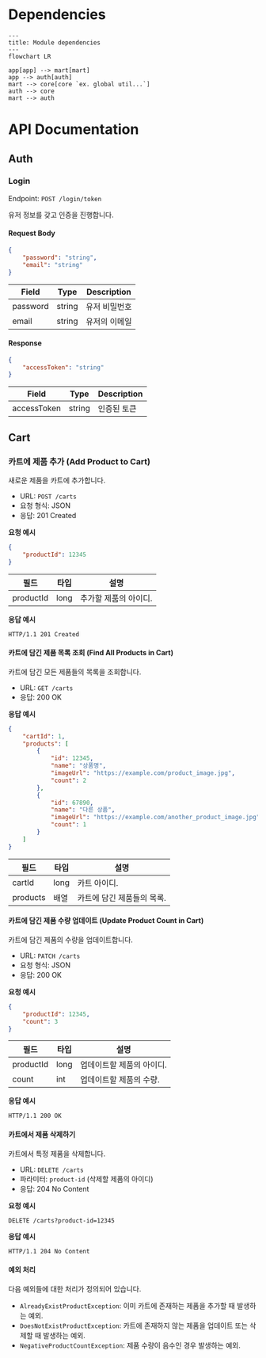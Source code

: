 # Dependencies

```mermaid
---
title: Module dependencies
---
flowchart LR

app[app] --> mart[mart]
app --> auth[auth]
mart --> core[core `ex. global util...`]
auth --> core
mart --> auth
```

# API Documentation

## Auth

### Login

Endpoint: `POST /login/token`

유저 정보를 갖고 인증을 진행합니다.

#### Request Body

```json
{
    "password": "string",
    "email": "string"
}
```

| Field    | Type   | Description |
|----------|--------|------------|
| password | string | 유저 비밀번호    |
| email    | string | 유저의 이메일    |

#### Response

```json
{
    "accessToken": "string"
}
```

| Field       | Type   | Description |
|-------------|--------|------------|
| accessToken | string | 인증된 토큰     |

## Cart

### 카트에 제품 추가 (Add Product to Cart)

새로운 제품을 카트에 추가합니다.

- URL: `POST /carts`
- 요청 형식: JSON
- 응답: 201 Created

**요청 예시**

```json
{
    "productId": 12345
}
```

| 필드      | 타입   | 설명                   |
|-----------|--------|-----------------------|
| productId | long   | 추가할 제품의 아이디.   |

**응답 예시**

```
HTTP/1.1 201 Created
```

#### 카트에 담긴 제품 목록 조회 (Find All Products in Cart)

카트에 담긴 모든 제품들의 목록을 조회합니다.

- URL: `GET /carts`
- 응답: 200 OK

**응답 예시**

```json
{
    "cartId": 1,
    "products": [
        {
            "id": 12345,
            "name": "상품명",
            "imageUrl": "https://example.com/product_image.jpg",
            "count": 2
        },
        {
            "id": 67890,
            "name": "다른 상품",
            "imageUrl": "https://example.com/another_product_image.jpg",
            "count": 1
        }
    ]
}
```

| 필드      | 타입   | 설명                      |
|-----------|--------|--------------------------|
| cartId    | long   | 카트 아이디.              |
| products  | 배열   | 카트에 담긴 제품들의 목록.|

#### 카트에 담긴 제품 수량 업데이트 (Update Product Count in Cart)

카트에 담긴 제품의 수량을 업데이트합니다.

- URL: `PATCH /carts`
- 요청 형식: JSON
- 응답: 200 OK

**요청 예시**

```json
{
    "productId": 12345,
    "count": 3
}
```

| 필드      | 타입   | 설명                   |
|-----------|--------|-----------------------|
| productId | long   | 업데이트할 제품의 아이디.   |
| count     | int    | 업데이트할 제품의 수량.   |

**응답 예시**

```
HTTP/1.1 200 OK
```

#### 카트에서 제품 삭제하기

카트에서 특정 제품을 삭제합니다.

- URL: `DELETE /carts`
- 파라미터: `product-id` (삭제할 제품의 아이디)
- 응답: 204 No Content

**요청 예시**

```
DELETE /carts?product-id=12345
```

**응답 예시**

```
HTTP/1.1 204 No Content
```

#### 예외 처리

다음 예외들에 대한 처리가 정의되어 있습니다.

- `AlreadyExistProductException`: 이미 카트에 존재하는 제품을 추가할 때 발생하는 예외.
- `DoesNotExistProductException`: 카트에 존재하지 않는 제품을 업데이트 또는 삭제할 때 발생하는 예외.
- `NegativeProductCountException`: 제품 수량이 음수인 경우 발생하는 예외.
